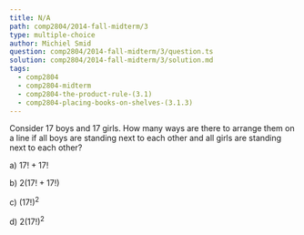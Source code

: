 ```yaml
---
title: N/A
path: comp2804/2014-fall-midterm/3
type: multiple-choice
author: Michiel Smid
question: comp2804/2014-fall-midterm/3/question.ts
solution: comp2804/2014-fall-midterm/3/solution.md
tags:
  - comp2804
  - comp2804-midterm
  - comp2804-the-product-rule-(3.1)
  - comp2804-placing-books-on-shelves-(3.1.3)
---
```


Consider 17 boys and 17 girls. How many ways are there to arrange them on a line if all boys are standing next to each other and all girls are standing next to each other?

a) $17! + 17!$

b) $2(17! + 17!)$

c) $(17!)^2$

d) $2(17!)^2$
